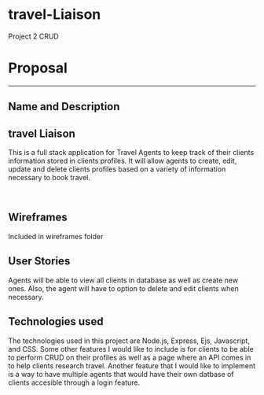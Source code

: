 # travel-Liaison
Project 2 CRUD
<h1>Proposal</h1><hr>
<h2> Name and Description </h2>
<h2> travel Liaison </h2>
<p> This is a full stack application for Travel Agents to keep track of their clients information stored in clients profiles. It will allow agents to create, edit, update and delete clients profiles based on a variety of information necessary to book travel.</p>
<br>
<h2> Wireframes </h2>
<p>Included in wireframes folder</p>
<h2>User Stories</h2>
<p>Agents will be able to view all clients in database as well as create new ones. Also, the agent will have to option to delete and edit clients when necessary.</p>
<h2> Technologies used </h2>
<p> The technologies used in this project are Node.js, Express, Ejs, Javascript, and CSS. Some other features I would like to include is for clients to be able to perform CRUD on their profiles as well as a page where an API comes in to help clients research travel. Another feature that I would like to implement is a way to have multiple agents that would have their own datbase of clients accesible through a login feature.<p>



